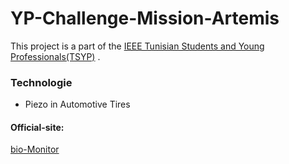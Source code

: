 # YP-Challenge-Mission-Artemis
This project is a part of the [IEEE Tunisian Students and Young Professionals(TSYP)](https://tsyp.ieee.tn/) . 

### Technologie
* Piezo in Automotive Tires

#### Official-site:

[bio-Monitor](https://www.altenergymag.com/article/2017/12/piezoelectric-power-generation-in-automotive-tires/27642)